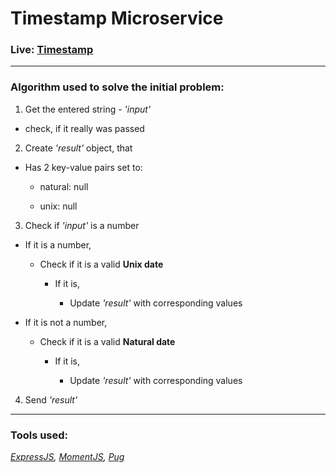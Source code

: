 # Timestamp Microservice

### Live: [Timestamp](https://spectrum-pocket.glitch.me/)

---

### Algorithm used to solve the initial problem:

1. Get the entered string - _'input'_

  * check, if it really was passed

2. Create _'result'_ object, that

  * Has 2 key-value pairs set to:
  
    * natural: null
    
    * unix: null

3. Check if _'input'_ is a number

  * If it is a number, 
  
    * Check if it is a valid **Unix date**
    
      * If it is,
      
        * Update _'result'_ with corresponding values
        
  * If it is not a number,
  
    * Check if it is a valid **Natural date**
    
      * If it is,
      
        * Update _'result'_ with corresponding values
        
4. Send _'result'_

---

### Tools used:

_[ExpressJS](https://expressjs.com/en/4x/api.html), [MomentJS](http://momentjs.com/docs/), [Pug](https://pugjs.org/api/getting-started.html)_
